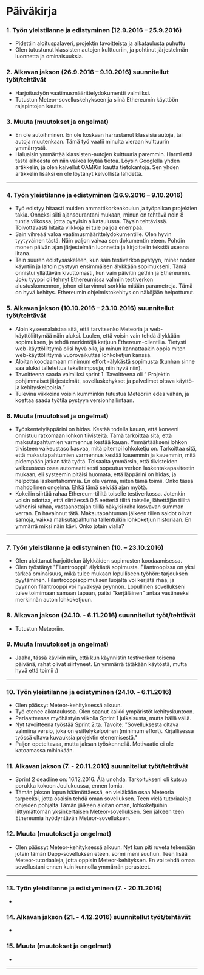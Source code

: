 # Päiväkirja

### 1.	Työn yleistilanne ja edistyminen (12.9.2016 – 25.9.2016)

-	Pidettiin aloituspalaveri, projektin tavoitteista ja aikataulusta puhuttu
-	Olen tutustunut klassisten autojen kulttuuriin, ja pohtinut järjestelmän luonnetta ja ominaisuuksia.

### 2.	Alkavan jakson (26.9.2016 – 9.10.2016) suunnitellut työt/tehtävät
-	Harjoitustyön vaatimusmäärittelydokumentti valmiiksi.
-	Tutustun Meteor-sovelluskehykseen ja siinä Ethereumin käyttöön rajapintojen kautta.

### 3.	Muuta (muutokset ja ongelmat)
-	En ole autoihminen. En ole koskaan harrastanut klassisia autoja, tai autoja muutenkaan. Tämä työ vaatii minulta vieraan kulttuurin ymmärrystä.
-	Haluaisin ymmärtää klassisten-autojen kulttuuria paremmin. Harmi että tästä aiheesta on niin vaikea löytää tietoa. Löysin Googlella yhden artikkelin, ja olen kaivellut OAMKin kautta tietokantoja. Sen yhden artikkelin lisäksi en ole löytänyt kelvollista lähdettä.

---

### 4.	Työn yleistilanne ja edistyminen (26.9.2016 – 9.10.2016)
-	Työ edistyy hitaasti muiden ammattikorkeakoulun ja työpaikan projektien takia. Onneksi silti ajanseurantani mukaan, minun on tehtävä noin 8 tuntia viikossa, jotta pysyisin aikataulussa. Täysin tehtävissä. Toivottavasti hitaita viikkoja ei tule paljoa enempää.
-	Sain vihreää valoa vaatimusmäärittelydokumentille. Olen hyvin tyytyväinen tästä. Näin paljon vaivaa sen dokumentin eteen. Pohdin monen päivän ajan järjestelmän luonnetta ja kirjoittelin tekstiä useana iltana.
-	Tein suuren edistysaskeleen, kun sain testiverkon pystyyn, miner noden käyntiin ja laitoin pystyyn ensimmäisen älykkään sopimukseni. Tämä onnistui yllättävän kivuttomasti, kun vain päivitin gethin ja Ethereumin. Joku tyyppi oli tehnyt Ethereumissa valmiin testiverkon alustuskomennon, johon ei tarvinnut sorkkia mitään parametreja. Tämä on hyvä kehitys. Ethereumin ohjelmistokehitys on näköjään helpottunut.

### 5.	Alkavan jakson (10.10.2016 – 23.10.2016) suunnitellut työt/tehtävät
-	Aloin kyseenalaistaa sitä, että tarvitsenko Meteoria ja web-käyttöliittymää näin aluksi. Luulen, että voisin vain tehdä älykkään sopimuksen, ja tehdä merkintöjä ketjuun Ethereum-clientilla. Tietysti web-käyttöliittymä olisi hyvä olla, ja minun kannattaakin oppia miten web-käyttöliittymä vuorovaikuttaa lohkoketjun kanssa.
-	Aloitan koodaamaan minimum effort -älykästä sopimusta (kunhan sinne saa aluksi talletettua tekstirimpsuja, niin hyvä niin).
-	Tavoitteena saada valmiiksi sprint 1. Tavoitteena oli ” Projektin pohjimmaiset järjestelmät, sovelluskehykset ja palvelimet oltava käyttö- ja kehityskelpoisia.”
-	Tulevina viikkoina voisin kumminkin tutustua Meteoriin edes vähän, ja koettaa saada työtila pystyyn versionhallintaan.

### 6.	Muuta (muutokset ja ongelmat)
-	Työskentelyläppärini on hidas. Kestää todella kauan, että koneeni onnistuu ratkomaan lohkon tiivisteitä. Tämä tarkoittaa sitä, että maksutapahtumien varmennus kestää kauan. Ymmärtääkseni lohkon tiivisteen vaikeustaso kasvaa, mitä pitempi lohkoketju on. Tarkoittaa sitä, että maksutapahtumien varmennus kestää kauemmin ja kauemmin, mitä pidempään jatkan tätä työtä. Toisaalta ymmärsin, että tiivisteiden vaikeustaso osaa automaattisesti sopeutua verkon laskentakapasiteetin mukaan, eli systeemin pitäisi huomata, että läppärini on hidas, ja helpottaa laskentahommia. En ole varma, miten tämä toimii. Onko tässä mahdollinen ongelma. Ehkä tämä selviää ajan myötä.
-   Kokeilin siirtää rahaa Ethereum-tililtä toiselle testiverkossa. Jotenkin voisin odottaa, että siirtäessä 0,5 eetteriä tilitä toiselle, lähettäjän tililtä vähenisi rahaa, vastaanottajan tilillä näkyisi raha kasvavan summan verran. En havainnut tätä. Maksutapahtuman jälkeen tilien saldot olivat samoja, vaikka maksutapahtuma tallentuikin lohkoketjun historiaan. En ymmärrä miksi näin kävi. Onko jotain vialla?

---

### 7.	Työn yleistilanne ja edistyminen (10. – 23.10.2016)
-	Olen aloittanut harjoittelun älykkäiden sopimusten koodaamisessa.
-   Olen työstänyt "Filantrooppi" älykästä sopimusta. Filantroopissa on yksi tärkeä ominaisuus, mikä tulee mukaan lopulliseen työhön: tarjouksen pyytäminen. Filantrooppisopimuksen luojalta voi kerjätä rhaa, ja pyynnön filantrooppi voi hyväksyä pyynnön. Lopullinen sovellukseni tulee toimimaan samaan tapaan, paitsi "kerjäläinen" antaa vastineeksi merkinnän auton lohkoketjuun.

### 8.	Alkavan jakson (24.10. - 6.11.2016) suunnitellut työt/tehtävät
-	Tutustun Meteoriin.

### 9.	Muuta (muutokset ja ongelmat)
-   Jaaha, tässä kävikin niin, että kun käynnistin testiverkon toisena päivänä, rahat olivat siirtyneet. En ymmärrä tätäkään käytöstä, mutta hyvä että toimii :)

---

### 10.	Työn yleistilanne ja edistyminen (24.10. - 6.11.2016)
-	Olen päässyt Meteor-kehityksessä alkuun.
-   Työ etenee aikataulussa. Olen saanut kaikki ympäristöt kehityskuntoon.
-   Periaatteessa myöhästyin viikolla Sprint 1 julkaisusta, mutta hällä väliä.
-   Nyt tavoitteena työstää Sprint 2:ta. Tavoite: "Sovelluksesta oltava valmiina versio, joka on esittelykelpoinen (minimum effort). Kirjallisessa työssä oltava kuvauksia projektin etenemisestä."
-	Paljon opeteltavaa, mutta jaksan työskennellä. Motivaatio ei ole katoamassa mihinkään.

### 11.	Alkavan jakson (7. - 20.11.2016) suunnitellut työt/tehtävät
-	Sprint 2 deadline on: 16.12.2016. Älä unohda. Tarkoitukseni oli kutsua porukka kokoon Joulukuussa, ennen lomia.
-   Tämän jakson lopun häämöttäessä, en vieläkään osaa Meteoria tarpeeksi, jotta osaisin tehdä oman sovelluksen. Teen vielä tutoriaaleja ohjeiden pohjalta Tämän jälkeen aloitan oman, lohkoketjuihin liittymättömän yksinkertaisen Meteor-sovelluksen. Sen jälkeen teen Ethereumia hyödyntävän Meteor-sovelluksen.


### 12.	Muuta (muutokset ja ongelmat)
-   Olen päässyt Meteor-kehityksessä alkuun. Nyt kun piti ruveta tekemään jotain tämän Dapp-sovelluksen eteen, sormi meni suuhun. Teen lisää Meteor-tutoriaaleja, jotta oppisin Meteor-kehityksen. En voi tehdä omaa sovellustani ennen kuin kunnolla ymmärrän perusteet.

---

### 13.	Työn yleistilanne ja edistyminen (7. - 20.11.2016)
-	

### 14.	Alkavan jakson (21. - 4.12.2016) suunnitellut työt/tehtävät
-	

### 15.	Muuta (muutokset ja ongelmat)
-   

---